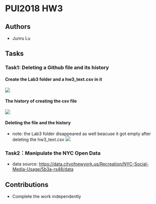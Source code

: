 # PUI2018 HW3

## Authors
- Junru Lu

## Tasks
### Task1: Deleting a Github file and its history

#### Create the Lab3 folder and a hw3_text.csv in it
![](https://github.com/LuJunru/PUI2018_lj1230/blob/master/HW2_lj1230/csv.png)

#### The history of creating the csv file
![](https://github.com/LuJunru/PUI2018_lj1230/blob/master/HW2_lj1230/history.png)

#### Deleting the file and the history
- note: the Lab3 folder disappeared as well beacuse it got empty after deleting the hw3_text.csv
![](https://github.com/LuJunru/PUI2018_lj1230/blob/master/HW2_lj1230/post-history.png)

### Task2：Manipulate the NYC Open Data
- data source: https://data.cityofnewyork.us/Recreation/NYC-Social-Media-Usage/5b3a-rs48/data

## Contributions
- Complete the work independently
